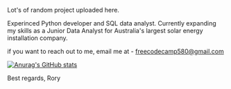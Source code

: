 Lot's of random project uploaded here.

Experinced Python developer and SQL data analyst. Currently expanding my skills as a Junior Data Analyst for Australia's largest solar energy installation company.

if you want to reach out to me, email me at - freecodecamp580@gmail.com

[![Anurag's GitHub stats](https://github-readme-stats.vercel.app/api?username=rorukzz&theme=tokyonight)](https://github.com/anuraghazra/github-readme-stats)

Best regards,
Rory
